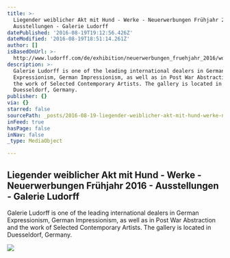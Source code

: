 ```yaml
---
title: >-
  Liegender weiblicher Akt mit Hund - Werke - Neuerwerbungen Frühjahr 2016 -
  Ausstellungen - Galerie Ludorff
datePublished: '2016-08-19T19:12:56.426Z'
dateModified: '2016-08-19T18:51:14.261Z'
author: []
isBasedOnUrl: >-
  http://www.ludorff.com/de/exhibition/neuerwerbungen_fruehjahr_2016/work/liegender_weiblicher_akt_mit_hund
description: >-
  Galerie Ludorff is one of the leading international dealers in German
  Expressionism, German Impressionism, as well as in Post War Abstraction and
  the work of Selected Contemporary Artists. The gallery is located in
  Duesseldorf, Germany.
publisher: {}
via: {}
starred: false
sourcePath: _posts/2016-08-19-liegender-weiblicher-akt-mit-hund-werke-neuerwerbungen-f.md
inFeed: true
hasPage: false
inNav: false
_type: MediaObject

---
```

<article style=""><h1>Liegender weiblicher Akt mit Hund - Werke - Neuerwerbungen Frühjahr 2016 - Ausstellungen - Galerie Ludorff</h1><p>Galerie Ludorff is one of the leading international dealers in German Expressionism, German Impressionism, as well as in Post War Abstraction and the work of Selected Contemporary Artists. The gallery is located in Duesseldorf, Germany.</p><img src="http://www.ludorff.com/imagecache/ca/94/erich_heckel_liegender_weiblicher_akt_mit_hund_ca_1911_ehp_17_540x315_q80.jpg" /></article>